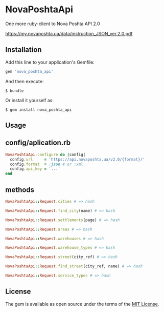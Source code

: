 # NovaPoshtaApi

One more ruby-client to Nova Poshta API 2.0

https://my.novaposhta.ua/data/instruction_JSON_ver.2.0.pdf

## Installation

Add this line to your application's Gemfile:

```ruby
gem 'nova_poshta_api'
```

And then execute:

    $ bundle

Or install it yourself as:

    $ gem install nova_poshta_api

## Usage
## config/aplication.rb
```ruby
NovaPoshtaApi.configure do |config|
  config.url     = 'https://api.novaposhta.ua/v2.0/{format}/'
  config.format  = :json # or :xml
  config.api_key = '...'
end
```
## methods
```ruby
NovaPoshtaApi::Request.cities # => hash

NovaPoshtaApi::Request.find_city(name) # => hash

NovaPoshtaApi::Request.settlements(page) # => hash

NovaPoshtaApi::Request.areas # => hash

NovaPoshtaApi::Request.warehouses # => hash

NovaPoshtaApi::Request.warehouse_types # => hash

NovaPoshtaApi::Request.street(city_ref) # => hash

NovaPoshtaApi::Request.find_street(city_ref, name) # => hash

NovaPoshtaApi::Request.service_types # => hash
```

## License

The gem is available as open source under the terms of the [MIT License](http://opensource.org/licenses/MIT).
